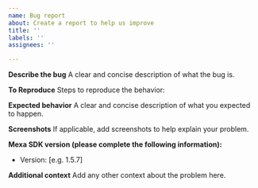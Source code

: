 ```yaml
---
name: Bug report
about: Create a report to help us improve
title: ''
labels: ''
assignees: ''

---
```


**Describe the bug**
A clear and concise description of what the bug is.

**To Reproduce**
Steps to reproduce the behavior:

**Expected behavior**
A clear and concise description of what you expected to happen.

**Screenshots**
If applicable, add screenshots to help explain your problem.

**Mexa SDK version (please complete the following information):**
 - Version: [e.g. 1.5.7]

**Additional context**
Add any other context about the problem here.

